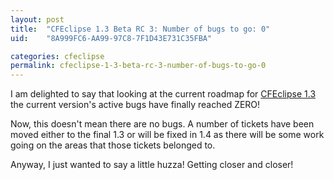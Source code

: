 ```yaml
---
layout: post
title:  "CFEclipse 1.3 Beta RC 3: Number of bugs to go: 0"
uid:	"8A999FC6-AA99-97C8-7F1D43E731C35FBA"

categories: cfeclipse
permalink: cfeclipse-1-3-beta-rc-3-number-of-bugs-to-go-0
---
```

I am delighted to say that looking at the current roadmap for <a href="http://trac.cfeclipse.org/cfeclipse/roadmap">CFEclipse 1.3</a> the current version's active bugs have finally reached ZERO!

Now, this doesn't mean there are no bugs. A number of tickets have been moved either to the final 1.3 or will be fixed in 1.4 as there will be some work going on the areas that those tickets belonged to.

Anyway, I just wanted to say a little huzza! Getting closer and closer!